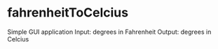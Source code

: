 # fahrenheitToCelcius
Simple GUI application
Input: degrees in Fahrenheit
Output: degrees in Celcius
